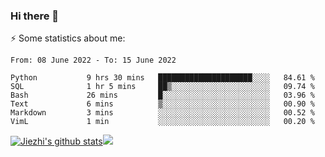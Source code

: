 ### Hi there 👋

⚡ Some statistics about me:


<!--START_SECTION:waka-->

```text
From: 08 June 2022 - To: 15 June 2022

Python           9 hrs 30 mins   █████████████████████░░░░   84.61 %
SQL              1 hr 5 mins     ██▒░░░░░░░░░░░░░░░░░░░░░░   09.74 %
Bash             26 mins         █░░░░░░░░░░░░░░░░░░░░░░░░   03.96 %
Text             6 mins          ▒░░░░░░░░░░░░░░░░░░░░░░░░   00.90 %
Markdown         3 mins          ░░░░░░░░░░░░░░░░░░░░░░░░░   00.52 %
VimL             1 min           ░░░░░░░░░░░░░░░░░░░░░░░░░   00.20 %
```

<!--END_SECTION:waka-->





[![Jiezhi's github stats](https://github-readme-stats.vercel.app/api?username=Jiezhi&show_icons=true)](https://github.com/Jiezhi/github-readme-stats)[![](https://stats.justsong.cn/api/leetcode/?username=Jiezhi)](https://leetcode.com/Jiezhi/) 
<!--
[![Top Langs](https://github-readme-stats.vercel.app/api/top-langs/?username=Jiezhi&hide=javascript,html)](https://github.com/Jiezhi/github-readme-stats)

**Jiezhi/Jiezhi** is a ✨ _special_ ✨ repository because its `README.md` (this file) appears on your GitHub profile.

Here are some ideas to get you started:

- 🔭 I’m currently working on ...
- 🌱 I’m currently learning ...
- 👯 I’m looking to collaborate on ...
- 🤔 I’m looking for help with ...
- 💬 Ask me about ...
- 📫 How to reach me: ...
- 😄 Pronouns: ...
- ⚡ Fun fact: ...
-->

